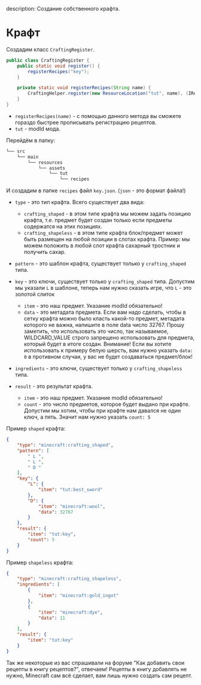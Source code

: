 description: Создание собственного крафта.

# Крафт

Создадим класс `CraftingRegister`.

```java
public class CraftingRegister {
    public static void register() {
        registerRecipes("key");
    }

    private static void registerRecipes(String name) {
        CraftingHelper.register(new ResourceLocation("tut", name), (IRecipeFactory) (context, json) -> CraftingHelper.getRecipe(json, context));
    }
}
```

* `registerRecipes(name)` - с помощью данного метода вы сможете гораздо быстрее прописывать регистрацию рецептов.
* `tut` - modId мода.

Перейдём в папку:
```md
└── src    
    └── main
        └── resources
            └── assets
                └── tut
                    └── recipes
```

И создадим в папке `recipes` файл `key.json`. (`json` - это формат файла!)

* `type` - это тип крафта. Всего существует два вида:
  - `crafting_shaped` - в этом типе крафта мы можем задать позицию крафта, т.е. предмет будет создан только если предметы содержатся на этих позициях.
  - `crafting_shapeless` - в этом типе крафта блок/предмет может быть размещен на любой позиции в слотах крафта. Пример: мы можем положить в любой слот крафта сахарный тростник и получить сахар.
* `pattern` - это шаблон крафта, существует только у `crafting_shaped` типа.
* `key` - это ключи, существует только у `crafting_shaped` типа. Допустим мы указали `L` в шаблоне, теперь нам нужно сказать игре, что `L` - это золотой слиток
  - `item` - это наш предмет. Указание modId обязательно!
  - `data` - это метадата предмета. Если вам надо сделать, чтобы в сетку крафта можно было класть какой-то предмет, метадата которого не важна, напишите в поле data число 32767. Прошу заметить, что использовать это число, так называемое, WILDCARD_VALUE строго запрещено использовать для предмета, который будет в итоге создан. 
Внимание! Если вы хотите использовать к примеру белую шерсть, вам нужно указать `data: 0` в противном случаи, у вас не будет создаваться предмет/блок! 

* `ingredients` - это ключи, существует только у `crafting_shapeless` типа.
* `result` - это результат крафта.
  - `item` - это наш предмет. Указание modId обязательно!
  - `count` - это число предметов, которое будет выдано при крафте. Допустим мы хотим, чтобы при крафте нам давался не один ключ, а пять. Значит нам нужно указать `count: 5`

Пример `shaped` крафта:
```json
{
    "type": "minecraft:crafting_shaped",
    "pattern": [
        " L ",
        " L ",
        " D "
    ],
    "key": {
        "L": {
            "item": "tut:best_sword"
        },
        "D": {
            "item": "minecraft:wool",
            "data": 32767
        }
    },
    "result": {
        "item": "tut:key",
        "count": 5
    }
}
```

Пример `shapeless` крафта:
```json
{
    "type": "minecraft:crafting_shapeless",
    "ingredients": [
        {
            "item": "minecraft:gold_ingot"
        },
        {
            "item": "minecraft:dye",
            "data": 11
        }
    ],
    "result": {
        "item": "tut:key"
    }
}
```

Так же некоторые из вас спрашивали на форуме "Как добавить свои рецепты в книгу рецептов?", отвечаем! Рецепты в книгу добавлять не нужно, Minecraft сам всё сделает, вам лишь нужно создать сам рецепт.
